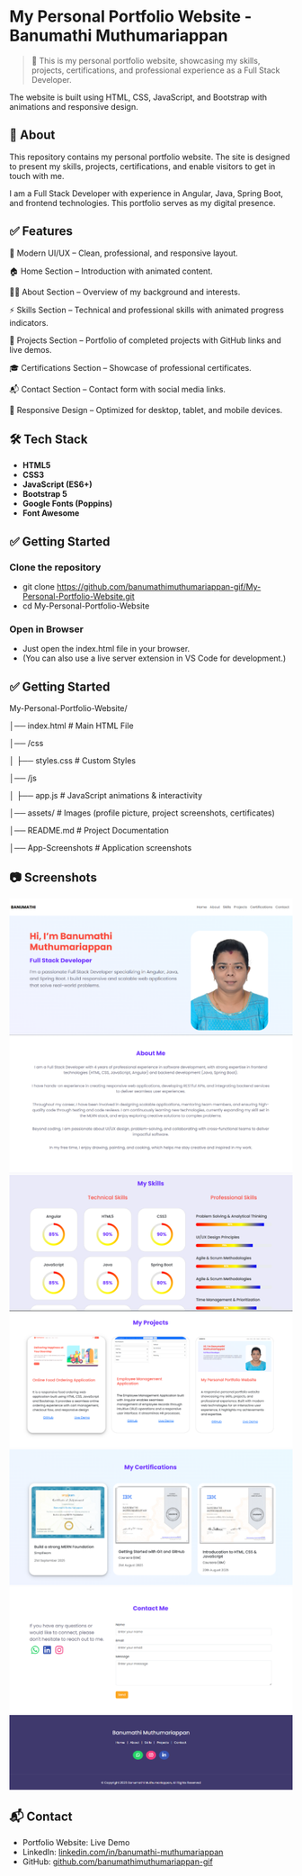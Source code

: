 # My Personal Portfolio Website - Banumathi Muthumariappan

> 🚀 This is my personal portfolio website, showcasing my skills, projects, certifications, and professional experience as a Full Stack Developer.

The website is built using HTML, CSS, JavaScript, and Bootstrap with animations and responsive design.

## 🧐 About

This repository contains my personal portfolio website. The site is designed to present my skills, projects, certifications, and enable visitors to get in touch with me.

I am a Full Stack Developer with experience in Angular, Java, Spring Boot, and frontend technologies. This portfolio serves as my digital presence.

## ✅ Features

🎨 Modern UI/UX – Clean, professional, and responsive layout.

🏠 Home Section – Introduction with animated content.

👩‍💻 About Section – Overview of my background and interests.

⚡ Skills Section – Technical and professional skills with animated progress indicators.

💼 Projects Section – Portfolio of completed projects with GitHub links and live demos.

🎓 Certifications Section – Showcase of professional certificates.

📬 Contact Section – Contact form with social media links.

📱 Responsive Design – Optimized for desktop, tablet, and mobile devices. 

## 🛠 Tech Stack

- **HTML5**  
- **CSS3**  
- **JavaScript (ES6+)**  
- **Bootstrap 5**  
- **Google Fonts (Poppins)**  
- **Font Awesome**  

## ✅ Getting Started

### Clone the repository

- git clone https://github.com/banumathimuthumariappan-gif/My-Personal-Portfolio-Website.git
- cd My-Personal-Portfolio-Website

### Open in Browser
- Just open the index.html file in your browser.
- (You can also use a live server extension in VS Code for development.)

## ✅ Getting Started

My-Personal-Portfolio-Website/

│── index.html         # Main HTML File

│── /css

│   ├── styles.css     # Custom Styles

│── /js

│   ├── app.js        # JavaScript animations & interactivity

│── assets/            # Images (profile picture, project screenshots, certificates)

│── README.md          # Project Documentation

│── App-Screenshots     # Application screenshots

## 📷 Screenshots

![Home Section](./App-Screenshots/Home.png)
![About Section](./App-Screenshots/About.png)
![Skills Section](./App-Screenshots/Skills.png)
![Project Section](./App-Screenshots/Projects.png)
![Certification Section](./App-Screenshots/Certifications.png)
![Contact Section](./App-Screenshots/Contact.png)
![Footer](./App-Screenshots/Footer.png)

## 📬 Contact
- Portfolio Website: Live Demo
- LinkedIn: [linkedin.com/in/banumathi-muthumariappan](https://www.linkedin.com/in/banumathi-muthumariappan-49799837b/)
- GitHub: [github.com/banumathimuthumariappan-gif](https://github.com/banumathimuthumariappan-gif/My-Personal-Portfolio-Website/#)